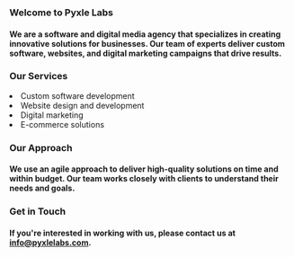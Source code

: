 ### Welcome to Pyxle Labs

#### We are a software and digital media agency that specializes in creating innovative solutions for businesses. Our team of experts deliver custom software, websites, and digital marketing campaigns that drive results.

### Our Services

<li>Custom software development</li>
<li>Website design and development</li>
<li>Digital marketing</li>
<li>E-commerce solutions</li>

### Our Approach

#### We use an agile approach to deliver high-quality solutions on time and within budget. Our team works closely with clients to understand their needs and goals.

### Get in Touch

#### If you're interested in working with us, please contact us at info@pyxlelabs.com.


